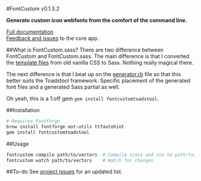 #FontCustom v0.1.3.2

**Generate custom icon webfonts from the comfort of the command line.**

[Full documentation](http://endtwist.github.com/fontcustom/)<br/>
[Feedback and issues](https://github.com/endtwist/fontcustom/issues) to the core app. 


##What is FontCustom.sass?
There are two difference between FontCustom and FontCustom.sass. The main difference is that I converted the [template files](http://goo.gl/GZ53q) from old vanilla CSS to Sass. Nothing really magical there.

The next difference is that I beat up on the [generator.rb](http://goo.gl/IGZi0) file so that this better suits the Toadstool framework. Specific placement of the generated font files and a generated Sass partial as well.

Oh yeah, this is a 1:off gem `gem install fontcustomtoadstool`. 

##Installation
```sh
# Requires FontForge
brew install fontforge eot-utils ttfautohint
gem install fontcustomtoadstool
```

##Usage
```sh
fontcustom compile path/to/vectors  # Compile icons and css to path/to/fontcustom/*
fontcustom watch path/to/vectors    # Watch for changes
```

##To-do
See [project issues](http://goo.gl/RfCKl) for an updated list.